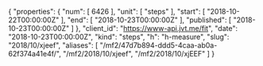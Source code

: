 {
  "properties": {
    "num": [
      6426
    ],
    "unit": [
      "steps"
    ],
    "start": [
      "2018-10-22T00:00:00Z"
    ],
    "end": [
      "2018-10-23T00:00:00Z"
    ],
    "published": [
      "2018-10-23T00:00:00Z"
    ]
  },
  "client_id": "https://www-api.jvt.me/fit",
  "date": "2018-10-23T00:00:00Z",
  "kind": "steps",
  "h": "h-measure",
  "slug": "2018/10/xjeef",
  "aliases": [
    "/mf2/47d7b894-ddd5-4caa-ab0a-62f374a41e4f/",
    "/mf2/2018/10/xjeef",
    "/mf2/2018/10/xjEEF"
  ]
}
